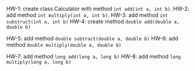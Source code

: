 HW-1: create class Calculator with method `int add(int a, int b)`.
HW-2: add method `int multiply(int a, int b)`.
HW-3: add method `int substruct(int a, int b)`
HW-4: create method `double add(double a, double b)`

HW-5: add method `double subtract(double a, double b)`
HW-6: add method `double multiply(double a, double b)`

HW-7: add method `long add(long a, long b)`
HW-8: add method `long multiply(long a, long b)`

